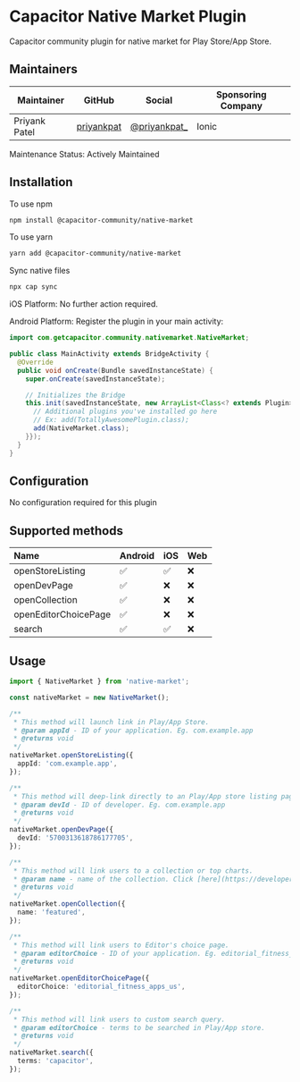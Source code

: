 # Capacitor Native Market Plugin

Capacitor community plugin for native market for Play Store/App Store.

## Maintainers

| Maintainer | GitHub | Social | Sponsoring Company |
| -----------| -------| -------| -------------------|
| Priyank Patel | [priyankpat](https://github.com/priyankpat) | [@priyankpat_](https://twitter.com/priyankpat_) | Ionic |

Maintenance Status: Actively Maintained

## Installation

To use npm

```bash
npm install @capacitor-community/native-market
```

To use yarn

```bash
yarn add @capacitor-community/native-market
```

Sync native files

```bash
npx cap sync
```

iOS Platform: No further action required.

Android Platform: Register the plugin in your main activity:

```java
import com.getcapacitor.community.nativemarket.NativeMarket;

public class MainActivity extends BridgeActivity {
  @Override
  public void onCreate(Bundle savedInstanceState) {
    super.onCreate(savedInstanceState);

    // Initializes the Bridge
    this.init(savedInstanceState, new ArrayList<Class<? extends Plugin>>() {{
      // Additional plugins you've installed go here
      // Ex: add(TotallyAwesomePlugin.class);
      add(NativeMarket.class);
    }});
  }
}
```

## Configuration

No configuration required for this plugin

## Supported methods

| Name  | Android | iOS | Web
| :---- | :--- | :--- | :--- |
| openStoreListing | ✅ | ✅ | ❌ 
| openDevPage | ✅ | ❌ | ❌ 
| openCollection | ✅ | ❌ | ❌ 
| openEditorChoicePage | ✅ | ❌ | ❌ 
| search | ✅ | ✅ | ❌ 

## Usage

```typescript
import { NativeMarket } from 'native-market';

const nativeMarket = new NativeMarket();

/**
 * This method will launch link in Play/App Store.
 * @param appId - ID of your application. Eg. com.example.app
 * @returns void
 */
nativeMarket.openStoreListing({
  appId: 'com.example.app',
});

/**
 * This method will deep-link directly to an Play/App store listing page.
 * @param devId - ID of developer. Eg. com.example.app
 * @returns void
 */
nativeMarket.openDevPage({
  devId: '5700313618786177705',
});

/**
 * This method will link users to a collection or top charts.
 * @param name - name of the collection. Click [here](https://developer.android.com/distribute/marketing-tools/linking-to-google-play#OpeningCollection) for android options.
 * @returns void
 */
nativeMarket.openCollection({
  name: 'featured',
});

/**
 * This method will link users to Editor's choice page.
 * @param editorChoice - ID of your application. Eg. editorial_fitness_apps_us
 * @returns void
 */
nativeMarket.openEditorChoicePage({
  editorChoice: 'editorial_fitness_apps_us',
});

/**
 * This method will link users to custom search query.
 * @param editorChoice - terms to be searched in Play/App store.
 * @returns void
 */
nativeMarket.search({
  terms: 'capacitor',
});
```

